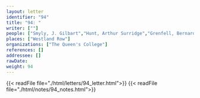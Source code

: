 ```yaml
---
layout: letter
identifier: "94"
title: "94: "
writer: [""]
people: ["Smyly, J. Gilbart","Hunt, Arthur Surridge","Grenfell, Bernard Pyne"]
places: ["Westland Row"]
organizations: ["The Queen's College"]
references: []
addressee: []
rawDate: 
weight: 94
---
```

{{< readFile file="./html/letters/94_letter.html">}}
{{< readFile file="./html/notes/94_notes.html">}}